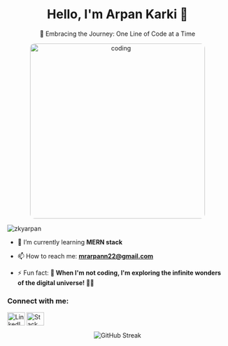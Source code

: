 <h1 align="center">Hello, I'm Arpan Karki 👋</h1>
<p align="center">🚀 Embracing the Journey: One Line of Code at a Time</p>

<p align="center">
  <img src="https://cdn.dribbble.com/users/1162077/screenshots/3848914/programmer.gif" alt="coding" width="400" style="border-radius: 10px;">
</p>

<p align="left"> 
  <img src="https://komarev.com/ghpvc/?username=zkyarpan&label=Profile%20views&color=0e75b6&style=flat" alt="zkyarpan" /> 
</p>

- 🌱 I’m currently learning **MERN stack**

- 📫 How to reach me: **mrarpann22@gmail.com**

- ⚡ Fun fact: **🌌 When I'm not coding, I'm exploring the infinite wonders of the digital universe! 🚀🌠**

<h3 align="left">Connect with me:</h3>
<p align="left">
  <a href="https://linkedin.com/in/https://www.linkedin.com/in/arpan-karki-b5351a286/" target="_blank"><img align="center" src="https://raw.githubusercontent.com/rahuldkjain/github-profile-readme-generator/master/src/images/icons/Social/linked-in-alt.svg" alt="LinkedIn" height="30" width="40" /></a>
  <a href="https://stackoverflow.com/users/https://stackoverflow.com/users/21134156/arpan-karki" target="_blank"><img align="center" src="https://raw.githubusercontent.com/rahuldkjain/github-profile-readme-generator/master/src/images/icons/Social/stack-overflow.svg" alt="Stack Overflow" height="30" width="40" /></a>
</p>


<p align="center">
  <img src="https://github-readme-streak-stats.herokuapp.com/?user=zkyarpan&" alt="GitHub Streak" />
</p>
